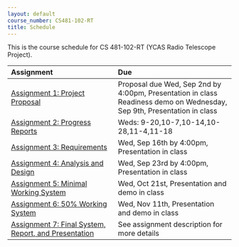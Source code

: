 ```yaml
---
layout: default
course_number: CS481-102-RT
title: Schedule
---
```


This is the course schedule for CS 481-102-RT (YCAS Radio Telescope Project).

**Assignment** | **Due**
:--------------|:---------
[Assignment 1: Project Proposal](assign/assign01.html)                       | Proposal due Wed, Sep 2nd by 4:00pm, Presentation in class <br> Readiness demo on Wednesday, Sep 9th, Presentation in class
[Assignment 2: Progress Reports](assign/assign02.html)                       | Weds: 9-20,10-7,10-14,10-28,11-4,11-18
[Assignment 3: Requirements](assign/assign03.html)                           | Wed, Sep 16th by 4:00pm, Presentation in class 
[Assignment 4: Analysis and Design](assign/assign04.html)                    | Wed, Sep 23rd by 4:00pm, Presentation in class
[Assignment 5: Minimal Working System](assign/assign05.html)                 | Wed, Oct 21st, Presentation and demo in class 
[Assignment 6: 50% Working System](assign/assign06.html)                     | Wed, Nov 11th, Presentation and demo in class
[Assignment 7: Final System, Report, and Presentation](assign/assign07.html) | See assignment description for more details
